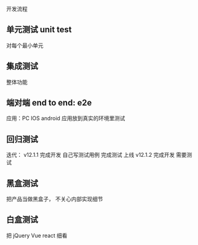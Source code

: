 开发流程
## 单元测试 unit test
对每个最小单元

## 集成测试
整体功能

## 端对端 end to end: e2e
应用：PC IOS android
应用放到真实的环境里测试

## 回归测试
迭代：
v12.1.1 完成开发 自己写测试用例 完成测试 上线
v12.1.2 完成开发 需要测试 

## 黑盒测试
把产品当做黑盒子， 不关心内部实现细节

## 白盒测试
把 jQuery Vue react 细看